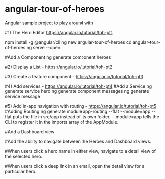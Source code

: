 # angular-tour-of-heroes
Angular sample project to play around with

#1) The Hero Editor https://angular.io/tutorial/toh-pt1

npm install -g @angular/cli
ng new angular-tour-of-heroes
cd angular-tour-of-heroes
ng serve --open

#Add a Component
ng generate component heroes

#2) Display a List - https://angular.io/tutorial/toh-pt2

#3) Create a feature component - https://angular.io/tutorial/toh-pt3

#4) Add services - https://angular.io/tutorial/toh-pt4
#Add a Service
ng generate service hero
ng generate component messages
ng generate service message

#5) Add in-app navigation with routing - https://angular.io/tutorial/toh-pt5
#Adding Routing
ng generate module app-routing --flat --module=app
	--flat puts the file in src/app instead of its own folder.
	--module=app tells the CLI to register it in the imports array of the AppModule.

#Add a Dashboard view


#Add the ability to navigate between the Heroes and Dashboard views.


#When users click a hero name in either view, navigate to a detail view of the selected hero.


#When users click a deep link in an email, open the detail view for a particular hero.